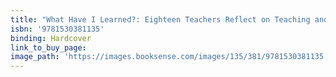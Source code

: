 ```yaml
---
title: "What Have I Learned?: Eighteen Teachers Reflect on Teaching and the Wisdom They've Gained Along the Way"
isbn: '9781530381135'
binding: Hardcover
link_to_buy_page:
image_path: 'https://images.booksense.com/images/135/381/9781530381135.jpg'
---
```



